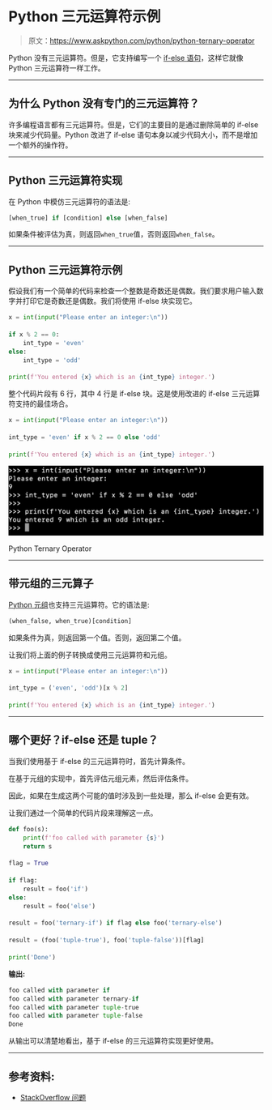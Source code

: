 # Python 三元运算符示例

> 原文：<https://www.askpython.com/python/python-ternary-operator>

Python 没有三元运算符。但是，它支持编写一个 [if-else 语句](https://www.askpython.com/python/python-if-else-elif-statement)，这样它就像 Python 三元运算符一样工作。

* * *

## 为什么 Python 没有专门的三元运算符？

许多编程语言都有三元运算符。但是，它们的主要目的是通过删除简单的 if-else 块来减少代码量。Python 改进了 if-else 语句本身以减少代码大小，而不是增加一个额外的操作符。

* * *

## Python 三元运算符实现

在 Python 中模仿三元运算符的语法是:

```py
[when_true] if [condition] else [when_false]

```

如果条件被评估为真，则返回`when_true`值，否则返回`when_false`。

* * *

## Python 三元运算符示例

假设我们有一个简单的代码来检查一个整数是奇数还是偶数。我们要求用户输入数字并打印它是奇数还是偶数。我们将使用 if-else 块实现它。

```py
x = int(input("Please enter an integer:\n"))

if x % 2 == 0:
    int_type = 'even'
else:
    int_type = 'odd'

print(f'You entered {x} which is an {int_type} integer.')

```

整个代码片段有 6 行，其中 4 行是 if-else 块。这是使用改进的 if-else 三元运算符支持的最佳场合。

```py
x = int(input("Please enter an integer:\n"))

int_type = 'even' if x % 2 == 0 else 'odd'

print(f'You entered {x} which is an {int_type} integer.')

```

![Python Ternary Operator](img/07e9c63c95c6d884960daec69e2cfb7d.png)

Python Ternary Operator

* * *

## 带元组的三元算子

[Python 元组](https://www.askpython.com/python/tuple/python-tuple)也支持三元运算符。它的语法是:

```py
(when_false, when_true)[condition]

```

如果条件为真，则返回第一个值。否则，返回第二个值。

让我们将上面的例子转换成使用三元运算符和元组。

```py
x = int(input("Please enter an integer:\n"))

int_type = ('even', 'odd')[x % 2]

print(f'You entered {x} which is an {int_type} integer.')

```

* * *

## 哪个更好？if-else 还是 tuple？

当我们使用基于 if-else 的三元运算符时，首先计算条件。

在基于元组的实现中，首先评估元组元素，然后评估条件。

因此，如果在生成这两个可能的值时涉及到一些处理，那么 if-else 会更有效。

让我们通过一个简单的代码片段来理解这一点。

```py
def foo(s):
    print(f'foo called with parameter {s}')
    return s

flag = True

if flag:
    result = foo('if')
else:
    result = foo('else')

result = foo('ternary-if') if flag else foo('ternary-else')

result = (foo('tuple-true'), foo('tuple-false'))[flag]

print('Done')

```

**输出:**

```py
foo called with parameter if
foo called with parameter ternary-if
foo called with parameter tuple-true
foo called with parameter tuple-false
Done

```

从输出可以清楚地看出，基于 if-else 的三元运算符实现更好使用。

* * *

## 参考资料:

*   [StackOverflow 问题](https://stackoverflow.com/questions/394809/does-python-have-a-ternary-conditional-operator)